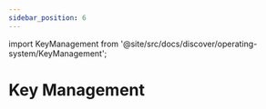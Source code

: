 ```yaml
---
sidebar_position: 6
---
```


import KeyManagement from '@site/src/docs/discover/operating-system/KeyManagement';

# Key Management

<KeyManagement />
